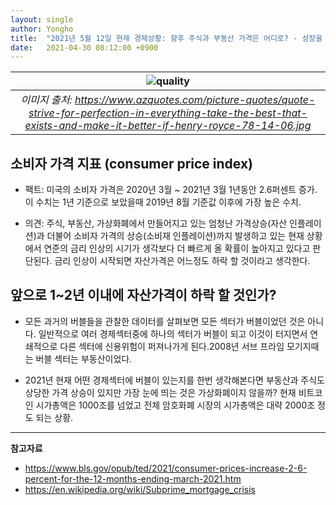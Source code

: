 ```yaml
---
layout: single
author: Yongho
title:  "2021년 5월 12일 현재 경제상황: 향후 주식과 부동산 가격은 어디로? - 성장을 위한 지식 #13"
date:   2021-04-30 08:12:00 +0900
---
```


| ![quality](https://www.azquotes.com/picture-quotes/quote-strive-for-perfection-in-everything-take-the-best-that-exists-and-make-it-better-if-henry-royce-78-14-06.jpg) |
| :--: |
| *이미지 출처: https://www.azquotes.com/picture-quotes/quote-strive-for-perfection-in-everything-take-the-best-that-exists-and-make-it-better-if-henry-royce-78-14-06.jpg* |

## 소비자 가격 지표 (consumer price index)
- 팩트: 미국의 소비자 가격은 2020년 3월 ~ 2021년 3월 1년동안 2.6퍼센트 증가. 이 수치는 1년 기준으로 보았을때 2019년 8월 기준값 이후에 가장 높은 수치.

- 의견: 주식, 부동산, 가상화폐에서 만들어지고 있는 엄청난 가격상승(자산 인플레이션)과 더불어 소비자 가격의 상승(소비재 인플레이션)까지 발생하고 있는 현재 상황에서 연준의 금리 인상의 시기가 생각보다 더 빠르게 올 확률이 높아지고 있다고 판단된다. 금리 인상이 시작되면 자산가격은 어느정도 하락 할 것이라고 생각한다.

## 앞으로 1~2년 이내에 자산가격이 하락 할 것인가?
- 모든 과거의 버블들을 관찰한 데이터를 살펴보면 모든 섹터가 버블이었던 것은 아니다. 일반적으로 여러 경제섹터중에 하나의 섹터가 버블이 되고 이것이 터지면서 연쇄적으로 다른 섹터에 신용위험이 퍼져나가게 된다.2008년 서브 프라임 모기지때는 버블 섹터는 부동산이었다.

- 2021년 현재 어떤 경제섹터에 버블이 있는지를 한번 생각해본다면 부동산과 주식도 상당한 가격 상승이 있지만 가장 눈에 띄는 것은 가상화폐이지 않을까? 현재 비트코인 시가총액은 1000조를 넘었고 전체 암호화폐 시장의 시가총액은 대략 2000조 정도 되는 상황.

---
**참고자료**
- https://www.bls.gov/opub/ted/2021/consumer-prices-increase-2-6-percent-for-the-12-months-ending-march-2021.htm
- https://en.wikipedia.org/wiki/Subprime_mortgage_crisis